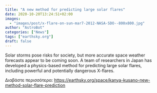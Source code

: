 ```yaml
---
title: "A new method for predicting large solar flares"
date: 2020-10-20T13:24:51+02:00
images:
  - "images/post/x-flare-on-sun-mar7-2012-NASA-SDO--800x800.jpg"
author: "AstroBot"
categories: ["News"]
tags: ["earthsky.org"]
draft: false
---
```


Solar storms pose risks for society, but more accurate space weather forecasts appear to be coming soon. A team of researchers in Japan has developed a physics-based method for predicting large solar flares, including powerful and potentially dangerous X-flares.

Διαβάστε περισσότερα: https://earthsky.org/space/kanya-kusano-new-method-solar-flare-prediction
